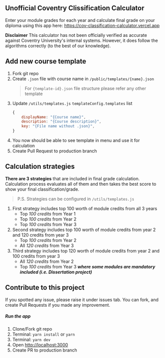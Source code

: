 ## Unofficial Coventry Clissification Calculator

Enter your module grades for each year and calculate final grade on your diploma using this app here: https://cov-classification-calculator.vercel.app

**Disclaimer**
This calculator has not been officially verified as accurate against Coventry University's internal systems. However, it does follow the algorithms correctly (to the best of our knowledge).

## Add new course template
1. Fork git repo
2. Create `.json` file with course name in `/public/templates/{name}.json`
	> For `{template-id}.json` file structure please refer any other template
3. Update `/utils/templates.js` `templateConfig.templates` list
	```js
	{
		displayName: "{Course name}",
		description: "{Course description}",
		key: "{File name without .json}",
	}
	```
4. You now should be able to see template in menu and use it for calculation
5. Create Pull Request to production branch

## Calculation strategies
**There are 3 strategies** that are included in final grade calculation. Calculation process evaluates all of them and then takes the best score to show your final classification/grade. 

> P.S. Strategies can be configured in `/utils/templates.js` 

1. First strategy includes top 100 worth of module credits from all 3 years
	- Top *100 credits* from Year 1
	- Top *100 credits* from Year 2
	- Top *100 credits* from Year 3
2. Second strategy includes top 100 worth of module credits from year 2 and 120 credits from year 3
	- Top *100 credits* from Year 2
	- All *120 credits* from Year 3
3. Third strategy includes top 120 worth of module credits from year 2 and 100 credits from year 3
	- All *120 credits* from Year 2
	- Top *100 credits* from Year 3 **_where some modules are mandatory included (i.e. Dissertation project)_**

## Contribute to this project
If you spotted any issue, please raise it under issues tab. You can fork, and create Pull Requests if you made any improvement.

##### Run the app
1. Clone/Fork git repo
2. Terminal: `yarn install` or `yarn`
3. Terminal: `yarn dev`
4. Open [http://localhost:3000](http://localhost:3000)
5. Create PR to production branch